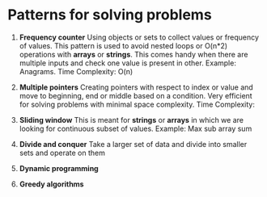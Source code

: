 # Patterns for solving problems


1. **Frequency counter**
   Using objects or sets to collect values or frequency of values. This pattern is used to avoid nested loops or O(n*2) operations with **arrays** or **strings**. This comes handy when there are multiple inputs and check one value is present in other. Example: Anagrams.
   Time Complexity: O(n)

2. **Multiple pointers**
   Creating pointers with respect to index or value and move to beginning, end or middle based on a condition. Very efficient for solving problems with minimal space complexity.
   Time Complexity:
3. **Sliding window**
   This is meant for **strings** or **arrays** in which we are looking for continuous subset of values. Example: Max sub array sum
4. **Divide and conquer**
   Take a larger set of data and divide into smaller sets and operate on them
5. **Dynamic programming**
6. **Greedy algorithms**

